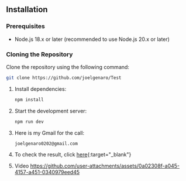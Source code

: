 ## Installation

### Prerequisites

- Node.js 18.x or later (recommended to use Node.js 20.x or later)

### Cloning the Repository

Clone the repository using the following command:

```bash
git clone https://github.com/joelgenaro/Test
```

1. Install dependencies:

   ```bash
   npm install
   ```

2. Start the development server:
   ```bash
   npm run dev
   ```

3. Here is my Gmail for the call:
   ```bash
   joelgenaro0202@gmail.com
   ```

4. To check the result, click [here](https://joelgenaro-test.vercel.app/){:target="_blank"}


5. Video
https://github.com/user-attachments/assets/0a02308f-a045-4157-a451-0340979eed45



   
